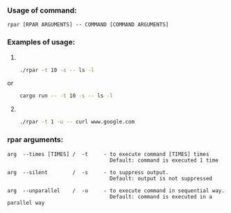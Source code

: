 ### Usage of command:
```
rpar [RPAR ARGUMENTS] -- COMMAND [COMMAND ARGUMENTS]
```

### Examples of usage:

1)
```bash
    ./rpar -t 10 -s -- ls -l
```
or
```bash
    cargo run -- -t 10 -s -- ls -l
```
2)
```bash
    ./rpar -t 1 -u -- curl www.google.com
```

### rpar arguments:
```
arg  --times [TIMES] /  -t     - to execute command [TIMES] times
                                 Default: command is executed 1 time

arg  --silent        /  -s     - to suppress output.
                                 Default: output is not suppressed

arg  --unparallel    /  -u     - to execute command in sequential way.
                                 Default: command is executed in a parallel way
```